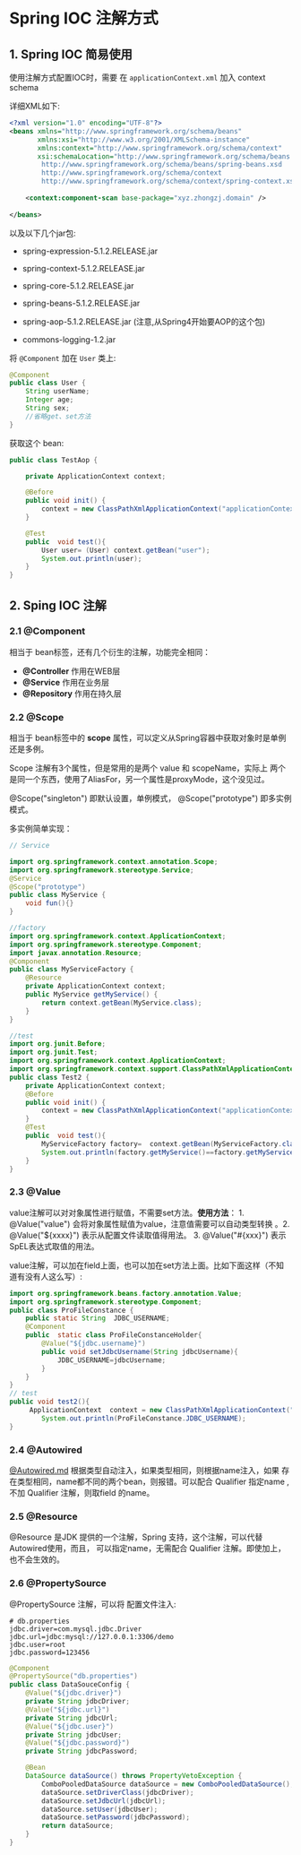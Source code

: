 # Spring IOC 注解方式

## 1. Spring IOC 简易使用

使用注解方式配置IOC时，需要 在  `applicationContext.xml` 加入  context schema

详细XML如下:

```xml
<?xml version="1.0" encoding="UTF-8"?>
<beans xmlns="http://www.springframework.org/schema/beans"
       xmlns:xsi="http://www.w3.org/2001/XMLSchema-instance"
       xmlns:context="http://www.springframework.org/schema/context"
       xsi:schemaLocation="http://www.springframework.org/schema/beans
        http://www.springframework.org/schema/beans/spring-beans.xsd
        http://www.springframework.org/schema/context
        http://www.springframework.org/schema/context/spring-context.xsd">
    
    <context:component-scan base-package="xyz.zhongzj.domain" />
    
</beans>
```

以及以下几个jar包:

- spring-expression-5.1.2.RELEASE.jar

- spring-context-5.1.2.RELEASE.jar
- spring-core-5.1.2.RELEASE.jar
- spring-beans-5.1.2.RELEASE.jar
- spring-aop-5.1.2.RELEASE.jar  (注意,从Spring4开始要AOP的这个包)
- commons-logging-1.2.jar

将  `@Component` 加在 `User` 类上:

```java
@Component
public class User {
    String userName;
    Integer age;
    String sex;
    //省略get、set方法
}
```

获取这个 bean:

```java
public class TestAop {

    private ApplicationContext context;

    @Before
    public void init() {
        context = new ClassPathXmlApplicationContext("applicationContext.xml");
    }

    @Test
    public  void test(){
        User user= (User) context.getBean("user");
        System.out.println(user);
    }
}
```

## 2. Sping IOC  注解

###  2.1 **@Component** 

相当于 bean标签，还有几个衍生的注解，功能完全相同：

- **@Controller**  作用在WEB层
- **@Service**   作用在业务层
- **@Repository** 作用在持久层

### 2.2 **@Scope**   

相当于 bean标签中的 **scope** 属性，可以定义从Spring容器中获取对象时是单例还是多例。

Scope 注解有3个属性，但是常用的是两个  value 和 scopeName，实际上 两个是同一个东西，使用了AliasFor，另一个属性是proxyMode，这个没见过。

 @Scope("singleton") 即默认设置，单例模式，  @Scope("prototype")   即多实例模式。

多实例简单实现：

```java
// Service

import org.springframework.context.annotation.Scope;
import org.springframework.stereotype.Service;
@Service
@Scope("prototype")
public class MyService {
    void fun(){}
}

//factory
import org.springframework.context.ApplicationContext;
import org.springframework.stereotype.Component;
import javax.annotation.Resource;
@Component
public class MyServiceFactory {
    @Resource
    private ApplicationContext context;
    public MyService getMyService() {
        return context.getBean(MyService.class);
    }
}

//test
import org.junit.Before;
import org.junit.Test;
import org.springframework.context.ApplicationContext;
import org.springframework.context.support.ClassPathXmlApplicationContext;
public class Test2 {
    private ApplicationContext context;
    @Before
    public void init() {
        context = new ClassPathXmlApplicationContext("applicationContext.xml");
    }
    @Test
    public  void test(){
        MyServiceFactory factory=  context.getBean(MyServiceFactory.class);
        System.out.println(factory.getMyService()==factory.getMyService());
    }
}
```

### 2.3 @Value

value注解可以对对象属性进行赋值，不需要set方法。**使用方法**： 1.  @Value("value")   会将对象属性赋值为value，注意值需要可以自动类型转换  。2. @Value("${xxxx}") 表示从配置文件读取值得用法。 3. @Value("#{xxx}")  表示SpEL表达式取值的用法。

value注解，可以加在field上面，也可以加在set方法上面。比如下面这样（不知道有没有人这么写）:

```java
import org.springframework.beans.factory.annotation.Value;
import org.springframework.stereotype.Component;
public class ProFileConstance {
    public static String  JDBC_USERNAME;
    @Component
    public  static class ProFileConstanceHolder{
        @Value("${jdbc.username}")
        public void setJdbcUsername(String jdbcUsername){
            JDBC_USERNAME=jdbcUsername;
        }
    }
}
// test
public void test2(){
     ApplicationContext  context = new ClassPathXmlApplicationContext("applicationContext.xml");
        System.out.println(ProFileConstance.JDBC_USERNAME);
}
```
### 2.4 @Autowired

 [@Autowired.md](@Autowired.md)   根据类型自动注入，如果类型相同，则根据name注入，如果 存在类型相同，name都不同的两个bean，则报错。可以配合  Qualifier  指定name ,不加 Qualifier 注解，则取field 的name。



### 2.5 @Resource  

@Resource 是JDK 提供的一个注解，Spring 支持，这个注解，可以代替 Autowired使用，而且， 可以指定name，无需配合 Qualifier   注解。即使加上，也不会生效的。

### 2.6 @PropertySource

@PropertySource 注解，可以将 配置文件注入:

```properties
# db.properties
jdbc.driver=com.mysql.jdbc.Driver
jdbc.url=jdbc:mysql://127.0.0.1:3306/demo
jdbc.user=root
jdbc.password=123456
```

```java
@Component
@PropertySource("db.properties")
public class DataSouceConfig {
    @Value("${jdbc.driver}")
    private String jdbcDriver;
    @Value("${jdbc.url}")
    private String jdbcUrl;
    @Value("${jdbc.user}")
    private String jdbcUser;
    @Value("${jdbc.password}")
    private String jdbcPassword;

    @Bean
    DataSource dataSource() throws PropertyVetoException {
        ComboPooledDataSource dataSource = new ComboPooledDataSource();
        dataSource.setDriverClass(jdbcDriver);
        dataSource.setJdbcUrl(jdbcUrl);
        dataSource.setUser(jdbcUser);
        dataSource.setPassword(jdbcPassword);
        return dataSource;
    }
}
```

